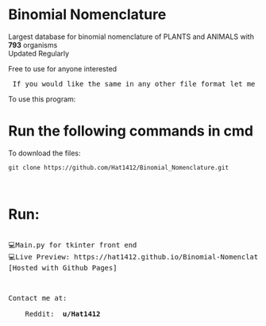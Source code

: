 # Binomial Nomenclature

Largest database for binomial nomenclature of PLANTS and ANIMALS with <strong>793</strong> organisms </br>
Updated Regularly

Free to use for anyone interested 
<br>
<pre> If you would like the same in any other file format let me know 😸</pre>
To use this program:

<strong> <h1> Run the following commands in cmd </h1> </strong>

To download the files:
  ```
  git clone https://github.com/Hat1412/Binomial_Nomenclature.git
  
  ```   
</br>
<h1> Run: </h1>
<pre> 
💻Main.py for tkinter front end 
💻Live Preview: https://hat1412.github.io/Binomial-Nomenclature/
[Hosted with Github Pages]
</pre>
</br>
<pre>
Contact me at: </br>
    Reddit: <strong> u/Hat1412 </strong>
</pre>
